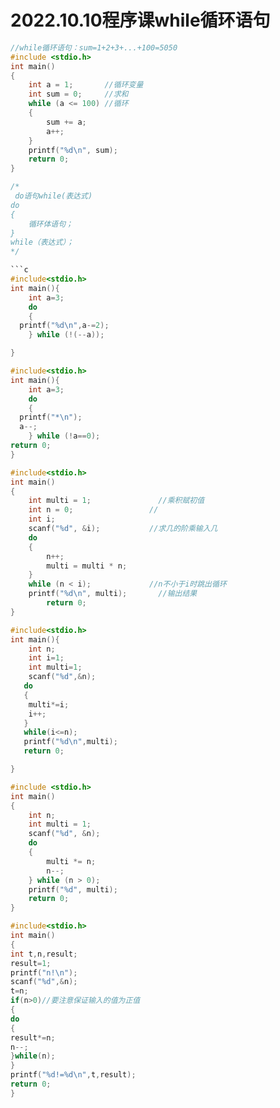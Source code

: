 # 2022.10.10程序课while循环语句
```c
//while循环语句：sum=1+2+3+...+100=5050
#include <stdio.h>
int main()
{
    int a = 1;       //循环变量
    int sum = 0;     //求和
    while (a <= 100) //循环
    {
        sum += a;
        a++;
    }
    printf("%d\n", sum);
    return 0;
}
```

```c
/*
 do语句while(表达式)
do
{
    循环体语句；
}
while（表达式）；
*/

```c
#include<stdio.h>
int main(){
    int a=3;
    do
    {
  printf("%d\n",a-=2);
    } while (!(--a));

}
```

```c
#include<stdio.h>
int main(){
    int a=3;
    do
    {
  printf("*\n");
  a--;
    } while (!a==0);
return 0;
}
```

```c
#include<stdio.h>
int main()
{
    int multi = 1;               //乘积赋初值
    int n = 0;                 //
    int i;
    scanf("%d", &i);           //求几的阶乘输入几
    do
    {
        n++;
        multi = multi * n;
    }
    while (n < i);             //n不小于i时跳出循环
    printf("%d\n", multi);       //输出结果
        return 0;
}
```

```c
#include<stdio.h>
int main(){
    int n;
    int i=1;
    int multi=1;
    scanf("%d",&n);
   do
   {
    multi*=i;
    i++;
   }
   while(i<=n);
   printf("%d\n",multi);
   return 0;

}
```

```c
#include <stdio.h>
int main()
{
    int n;
    int multi = 1;
    scanf("%d", &n);
    do
    {
        multi *= n;
        n--;
    } while (n > 0);
    printf("%d", multi);
    return 0;
}
```

```c
#include<stdio.h>
int main()
{
int t,n,result;
result=1;
printf("n!\n");
scanf("%d",&n);
t=n;
if(n>0)//要注意保证输入的值为正值
{
do
{
result*=n;
n--;
}while(n);
}
printf("%d!=%d\n",t,result);
return 0;
}
```


